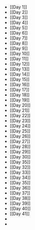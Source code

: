 - [[Day 1]] 
- [[Day 2]] 
- [[Day 3]]
- [[Day 4]]
- [[Day 5]]
- [[Day 6]]
- [[Day 7]]
- [[Day 8]]
- [[Day 9]]
- [[Day 10]]
- [[Day 11]]
- [[Day 12]]
- [[Day 13]]
- [[Day 14]]
- [[Day 15]]
- [[Day 16]]
- [[Day 17]]
- [[Day 18]]
- [[Day 19]]
- [[Day 20]]
- [[Day 21]]
- [[Day 22]]
- [[Day 23]]
- [[Day 24]]
- [[Day 25]]
- [[Day 26]]
- [[Day 27]]
- [[Day 28]]
- [[Day 29]]
- [[Day 30]]
- [[Day 35]]
- [[Day 32]]
- [[Day 33]]
- [[Day 34]]
- [[Day 35]]
- [[Day 36]]
- [[Day 37]]
- [[Day 38]]
- [[Day 39]]
- [[Day 40]]
- [[Day 41]]
- 
- 